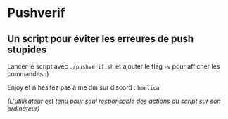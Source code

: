 # Pushverif
## Un script pour éviter les erreures de push stupides
Lancer le script avec `./pushverif.sh` et ajouter le flag `-v` pour afficher les
commandes :)

Enjoy et n'hésitez pas à me dm sur discord : `hmelica`

*(L'utilisateur est tenu pour seul responsable des actions du script sur son ordinateur)*
